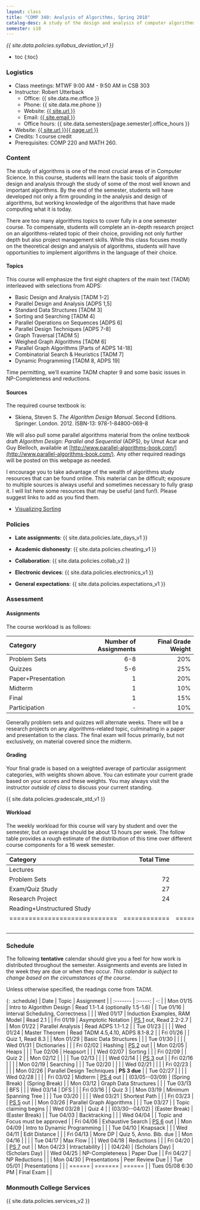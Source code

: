 ```yaml
---
layout: class
title: "COMP 340: Analysis of Algorithms, Spring 2018"
catalog-desc: A study of the design and analysis of computer algorithms. Topics include asymptotic analysis, efficient algorithm design, sorting and order statistics, hashing, binary search trees, graph algorithms, matrix multiplication, and NP completeness. This course begins a more in-depth study in the theory and science of computation.
semester: s18
---
```


*{{ site.data.policies.syllabus_deviation_v1 }}*

* toc
{:toc}

### Logistics

* Class meetings: MTWF 9:00 AM - 9:50 AM in CSB 303
* Instructor: Robert Utterback
  * Office: {{ site.data.me.office }}
  * Phone: {{ site.data.me.phone }}
  * Website: <a href="{{ site.url }}">{{ site.url }}</a>
  * Email: <a href="mailto:{{ site.email }}">{{ site.email }}</a>
  * Office hours: {{ site.data.semesters[page.semester].office_hours }}
* Website: <a href="{{ site.url }}{{ page.url }}">{{ site.url }}{{ page.url }}</a>
* Credits: 1 course credit
* Prerequisites: COMP 220 and MATH 260.

### Content

The study of algorithms is one of the most crucial areas of in
Computer Science. In this course, students will learn the basic tools
of algorithm design and analysis through the study of some of the most
well known and important algorithms. By the end of the semester,
students will have developed not only a firm grounding in the analysis
and design of algorithms, but working knowledge of the algorithms that
have made computing what it is today.  

There are too many algorithms topics to cover fully in a one semester
course. To compensate, students will complete an in-depth research
project on an algorithms-related topic of their choice, providing not
only further depth but also project management skills. While this
class focuses mostly on the theoretical design and analysis of
algorithms, students will have opportunities to implement algorithms
in the language of their choice.

<!-- While it certainly is possible to study algorithms in the absence of -->
<!-- programming, concrete implementations provide a tangible means of -->
<!-- playing with the course material. As a part of the class, students -->
<!-- will implement, in the language of their choice, present and -->
<!-- demonstrate the algorithms from the text. Regular presentations of -->
<!-- code will provide a backdrop for discussions of the relationships -->
<!-- between programming, algorithms and the science of computing. -->

#### Topics

This course will emphasize the first eight chapters of the main text (TADM)
interleaved with selections from ADPS:

* Basic Design and Analysis [TADM 1-2] 
* Parallel Design and Analysis [ADPS 1,5]
* Standard Data Structures [TADM 3]
* Sorting and Searching [TADM 4]
* Parallel Operations on Sequences [ADPS 6]
* Parallel Design Techniques [ADPS 7-8]
* Graph Traversal [TADM 5]
* Weighed Graph Algorithms [TADM 6]
* Parallel Graph Algorithms [Parts of ADPS 14-18]
* Combinatorial Search & Heuristics [TADM 7] 
* Dynamic Programming [TADM 8, ADPS 19]

Time permitting, we’ll examine TADM chapter 9 and some basic issues in
NP-Completeness and reductions.
  
#### Sources

The required course textbook is:

* Skiena, Steven S. *The Algorithm Design Manual*. Second
Editions. Springer. London. 2012.  ISBN-13: 978-1-84800-069-8

We will also pull some parallel algorithms material from the online
textbook draft *Algorithm Design: Parallel and Sequential* (ADPS), by
Umut Acar and Guy Blelloch, available at
[http://www.parallel-algorithms-book.com/](http://www.parallel-algorithms-book.com/). Any
other required readings will be posted on this webpage as needed.

I encourage you to take advantage of the wealth of algorithms study
resources that can be found online. This material can be difficult;
exposure to multiple sources is always useful and sometimes necessary
to fully grasp it. I will list here some resources that may be useful
(and fun!). Please suggest links to add as you find them.

* [Visualizing Sorting](http://panthema.net/2013/sound-of-sorting/)

### Policies

* **Late assignments**: {{ site.data.policies.late_days_v1 }}

* **Academic dishonesty**: {{ site.data.policies.cheating_v1 }}

* **Collaboration**: {{ site.data.policies.collab_v2 }}

* **Electronic devices**: {{ site.data.policies.electronics_v1 }}

* **General expectations**: {{ site.data.policies.expectations_v1 }}

### Assessment

#### Assignments

The course workload is as follows: 

| Category           | Number of Assignments | Final Grade Weight |
| :-----             |              -------: |                 -: |
| Problem Sets       |                   6-8 |                20% |
| Quizzes            |                   5-6 |                25% |
| Paper+Presentation |                     1 |                20% |
| Midterm            |                     1 |                10% |
| Final              |                     1 |                15% |
| Participation      |                     - |                10% |

Generally problem sets and quizzes will alternate weeks. There will be
a research projects on any algorithms-related topic, culminating in a
paper and presentation to the class. The final exam will focus
primarily, but not exclusively, on material covered since the
midterm.

#### Grading

Your final grade is based on a weighted average of particular
assignment categories, with weights shown above. You can estimate your
current grade based on your scores and these weights. You may always
visit the instructor *outside of class* to discuss your current
standing.

{{ site.data.policies.gradescale_std_v1 }}

#### Workload

The weekly workload for this course will vary by student and over the
semester, but on average should be about 13 hours per week. The follow
table provides a rough estimate of the distribution of this time over
different course components for a 16 week semester.

| Category                     |   Total Time |     Time/Week (Hours) |
| :-----                      |    -------:  |   -----------------:  |
| Lectures                     |              |                   3.3 |
| Problem Sets                 |           72 |                   4.5 |
| Exam/Quiz Study              |           27 |                   1.7 |
| Research Project             |           24 |                   1.5 |
| Reading+Unstructured Study   |              |                     2 |
| ============================ | ============ | ===================== |
|                              |              |                    13 |

### Schedule
The following **tentative** calendar should give you a feel for how
work is distributed throughout the semester. Assignments and events
are listed in the week they are due or when they occur. *This calendar
is subject to change based on the circumstances of the course*.

<!-- (let* ((start-date (org-read-date nil nil "2018-01-15")) -->
<!--        (end-date (org-read-date nil nil "2018-05-02")) -->
<!--        (days (list "Mon" "Tue" "Wed" "Fri")) -->
<!--        (current start-date)) -->
<!--   (while (string< current end-date) -->
<!--     (let* ((time (org-time-string-to-time current)) -->
<!--            (day (format-time-string "%a" time))) -->
<!--       (if (member day days) -->
<!--           (princ (concat (format-time-string "%a %m/%d" time) "\n")))) -->
<!--     (setq current (org-read-date nil nil "++1" nil (org-time-string-to-time current))))) -->

Unless otherwise specified, the readings come from TADM.

{: .schedule}
| Date               | Topic                            | Assignment                        |
| :-------           | :-----:                          | -:                                |
| Mon 01/15          | Intro to Algorithm Design        | Read 1.1-1.4 (optionally 1.5-1.6) |
| Tue 01/16          | Interval Scheduling, Correctness |                                   |
| Wed 01/17          | Induction Examples, RAM Model    | Read 2.1                          |
| Fri 01/19          | Asymptotic Notation              | [PS 1](ps1.pdf) out, Read 2.2-2.7 |
| Mon 01/22          | Parallel Analysis                | Read ADPS 1.1-1.2                 |
| Tue 01/23          |                                  |                                   |
| Wed 01/24          | Master Theorem                   | Read TADM 4.5,4.10, ADPS 8.1-8.2  |
| Fri 01/26          |                                  | Quiz 1, Read 8.3                  |
| Mon 01/29          | Basic Data Structures            |                                   |
| Tue 01/30          |                                  |                                   |
| Wed 01/31          | Dictionaries                     |                                   |
| Fri 02/02          | Hashing                          | [PS 2](ps2.pdf) out               |
| Mon 02/05          | Heaps                            |                                   |
| Tue 02/06          | Heapsort                         |                                   |
| Wed 02/07          | Sorting                          |                                   |
| Fri 02/09          |                                  | Quiz 2                            |
| Mon 02/12          |                                  |                                   |
| Tue 02/13          |                                  |                                   |
| Wed 02/14          |                                  | [PS 3](ps3.pdf) out               |
| Fri 02/16          |                                  |                                   |
| Mon 02/19          | Searching                        |                                   |
| Tue 02/20          |                                  |                                   |
| Wed 02/21          |                                  |                                   |
| Fri 02/23          |                                  |                                   |
| Mon 02/26          | Parallel Design Techniques       | **PS 3 due**                      |
| Tue 02/27          |                                  |                                   |
| Wed 02/28          |                                  |                                   |
| Fri 03/02          | Midterm                          | [PS 4](ps4.pdf) out               |
| (03/05--03/09)     | (Spring Break)                   | (Spring Break)                    |
| Mon 03/12          | Graph Data Structures            |                                   |
| Tue 03/13          | BFS                              |                                   |
| Wed 03/14          | DFS                              |                                   |
| Fri 03/16          |                                  | Quiz 3                            |
| Mon 03/19          | Minimum Spanning Tree            |                                   |
| Tue 03/20          |                                  |                                   |
| Wed 03/21          | Shortest Path                    |                                   |
| Fri 03/23          |                                  | [PS 5](ps5.pdf) out               |
| Mon 03/26          | Parallel Graph Algorithms        |                                   |
| Tue 03/27          |                                  | Topic claiming begins             |
| Wed 03/28          |                                  | Quiz 4                            |
| (03/30--04/02)     | (Easter Break)                   | (Easter Break)                    |
| Tue 04/03          | Backtracking                     |                                   |
| Wed 04/04          |                                  | Topic and Focus must be approved  |
| Fri 04/06          | Exhaustive Search                | [PS 6](ps6.pdf) out               |
| Mon 04/09          | Intro to Dynamic Programming     |                                   |
| Tue 04/10          | Knapsack                         |                                   |
| Wed 04/11          | Edit Distance                    |                                   |
| Fri 04/13          | More DP                          | Quiz 5, Anno. Bib. due            |
| Mon 04/16          |                                  |                                   |
| Tue 04/17          | Max Flow                         |                                   |
| Wed 04/18          | Reductions                       |                                   |
| Fri 04/20          |                                  | [PS 7](ps7.pdf) out               |
| Mon 04/23          | Intractability                   |                                   |
| (04/24)            | (Scholars Day)                   | (Scholars Day)                    |
| Wed 04/25          | NP-Completeness                  | Paper Due                         |
| Fri 04/27          | NP Reductions                    |                                   |
| Mon 04/30          | Presentations                    | Peer Review Due                   |
| Tue 05/01          | Presentations                    |                                   |
| ======             | =======                          | ======                            |
| Tues 05/08 6:30 PM | Final Exam                       |                                   |

### Monmouth College Services

{{ site.data.policies.services_v2 }}

<!-- Local Variables: -->
<!-- eval: (orgtbl-mode) -->
<!-- End: -->
